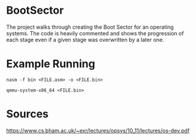 # BootSector

The project walks through creating the Boot Sector for an operating systems. The code is heavily commented and shows the progression of each stage even if a given stage was overwritten by a later one.  

# Example Running 

    nasm -f bin <FILE.asm> -o <FILE.bin>
    
    qemu-system-x86_64 <FILE.bin>
    
# Sources
   https://www.cs.bham.ac.uk/~exr/lectures/opsys/10_11/lectures/os-dev.pdf
